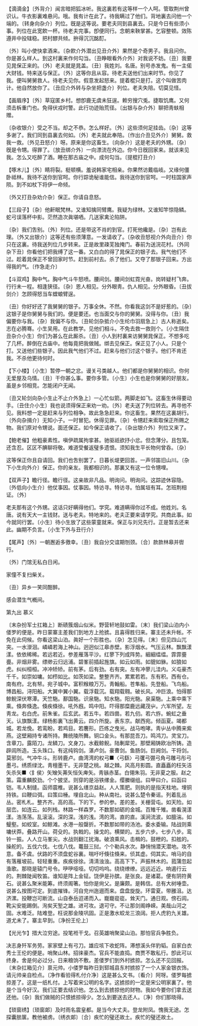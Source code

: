 <!-- { "loadSidebar": true } -->
【滴滴金】〔外背介〕闻言暗把狐冰听。我这裏若有这等样一个人呵。管取荆州曾识认。牛衣影裏难悬问。哦。我有计在此了。待我瞒过了他们。背地裏去问他一个端的。〔转身向杂介〕列位。旣是这等说。要老夫同到县裏去。只是今日有些须小事。列位在此宽飮一杯。待老夫完事。卽便同行。念朝来鞅掌甚。乞容整顿。效陈遵井中投辖稳。把村醪共倾。拚得沉沉酩酊。

〔外〕叫小使快拿酒来。〔杂飮介外潜出见丑介外〕果然是个奇男子。我且问你。你是甚么样人。到这村裏来作何勾当。〔丑睁眼看外介外〕对我说不妨。〔丑〕我要见晁保正来的。〔外〕老夫就是晁盖。〔丑〕我姓刘。名唐。别号赤发鬼。有一主偌大财钱。特来送与保正。〔外〕这等你且从容。待老夫送他们出来时节。你见了我。便叫舅舅救人。待老夫见你。假意发起怒来。提着棍只是打。这个叫做苦肉计。他自然放你了。〔丑应介外转与杂坐把盏介〕列位。老夫失陪。切莫见怪。 

【画眉序】〔外〕草寇匿乡村。想卽鹿无虞未狂逞。赖穷搜穴兎。捷取饥鹰。又何须击柝重门也。免得伏戎时警。此行功迹贻荒径。〔出银与杂介外〕聊把靑蚨相赠。

〔杂收银介〕受之不当。却之不恭。怎么样好。〔外〕这些须何足挂齿。〔杂〕这等多谢了。我们同到县裏去何如。〔外〕老夫就此奉陪。〔作出介丑见外介〕舅舅。救我一救。〔外见丑怒介〕呀。原来是你这畜生。〔向杂介〕这是老夫的外甥。〔杂〕旣是令甥。得罪了。〔放丑绑介外〕一向漂流在外边。你今日旣回家来。就该来见我。怎么又吃醉了酒。睡在那古庙之中。成何勾当。〔提棍打丑介〕 

【啄木儿】〔外〕睛将裂。梃顿横。羞说韩家宅相亲。你果然访戴临岐。又缘何僵卧祗林。我待不送你到官呵。你行踪诡秘谁能信。我待送你到官呵。一时柱国家声陨。到不如杖下将伊一命倾。

〔外又打丑杂劝介杂〕保正。你请自息怒。 

【三段子】〔杂〕他鼾眠梵林。又谁知擒同臂鹰。我疑为绿林。又谁知竿惊隐鳞。蛇弓误落杯中影。茫然造次眞堪哂。几送家禽沦陷阱。

〔杂〕我们吿别。〔外〕列位。还是带这不肖的到官。打死他纔是。〔杂〕岂有此理。〔外又出银介〕这等还有些须薄意。一发请收了。〔杂收丑怒视介外向丑介〕你只在这裏。待我送列位几步转来。正是故里疎芜独掩门。春前为送浣花村。〔外同杂下丑〕你看他们把我缚了这一番。又白白的得了晁保正的银子去。我气他们不过。趁着晁保正不曾回家时节。赶到前村去。杀了他们。又夺了那银子回来。方出得我的气。〔作急走介〕 

【斗双鸡】胸中气。胸中气斗牛怒喷。腰间剑。腰间剑虹霓光奋。岗转疑村飞奔。行行未一程。相逢狭径。〔杂〕恩人相见。分外眼靑。仇人相见。分外眼昏。〔丑拔剑介〕怎顾得怒当车螳蜋臂逞。

〔丑〕你好好还了我舅舅的银子。万事全休。不然。你看我这剑不是好惹的。〔杂〕这银子是你舅舅与我们的。便是要还。也当面交与你的舅舅。没得与你。〔丑〕我偏要你与我。〔杂〕我偏不与你。〔丑轮剑杂抵介小生纶巾羽扇急上〕古人称逝矣。志在必腾骞。小生吴用。在此教学。见他们相斗。不免去救一救则个。〔小生隔住丑杂介小生〕你们为甚么在此厮杀。〔丑〕小人到村裏来访舅舅晁保正。不想多吃了几杯。醉倒在古庙中。他每竟把我做贼。绑去见保正。保正见了小人。只是个打。又送他们些银子。因此我气他们不过。赶来与他们讨这个银子。他们不肯还我。不杀他更待何时。 

【下小楼】〔小生〕暂停一朝之忿。谩关弓类越人。他们都是你舅舅的相识。你何无爱屋及乌情。〔丑〕干你甚么事。要你多管。〔小生〕小生也是你舅舅的好朋友。虽是乡邻相竞。怎能闭户无闻。

〔丑又轮剑向杂小生止不止介外急上〕一心忙似箭。两脚走如飞。这畜生休得要动手。〔丑住介小生〕我也说须得保正来劝一劝。〔外〕老夫送了列位转去。再寻他不见。我料想一定是赶来与列位相争。故此急急赶来。你这畜生。果然在这裏胡行。〔外向杂揖介〕无知小子。一时冒犯。休得见罪。〔杂〕令甥赶来索取保正所赐之物。我们原对令甥说。面还保正。如今保正请收了。〔杂出银介外〕列位又来了。 

【鲍老催】他粗豪素性。嗔伊疏属拘挛甚。驰驱祇欲抒小忿。但念薄分。且包笼。还含忍。区区不腆聊将敬。难道受餐返璧多遗恨。须知我生平长物何曾呑。〔杂〕 

这等保正你且自请回。我们也吿别罢了。日暮长堤更回首。一声邻笛旧山川。〔杂下小生向外介〕保正。你的亲友。我都相识的。那裏又有这一位令甥哩。 

【双声子】瞻行径。瞻行径。这亲故非凡品。明询问。明询问。这踪迹休容隐。〔外低向小生介〕他仗事因。仗事因。特访寻。特访寻。怕属垣有耳。怎班荆相证。〔外〕 

老夫那有这个外甥。这话只好瞒得他们。学究。难道瞒得你过不成。他姓刘。名唐。说有天大一主钱财。送与老夫。特地来的。老夫正要来请学究。共商此事。如今就同行罢。〔小生〕待小生放了这些蒙童就来。保正与刘兄先行。正是暂去还来此。幽期不负言。〔小生下外与丑行介〕 

【尾声】〔外〕一朝邂逅多徼幸。〔丑〕我自分交谊期刎颈。〔合〕款款林皋并辔行。

〔外〕门馆无私白日闲。



家僮不复扫柴关。

〔丑〕异乡一笑同酣醉。



感会潜生气槪间。 

第九出
慕义

〔末杂扮军士扛箱上〕断碛簇烟山似米。野营轩地鼓如雷。〔末〕我们梁山泊内小偻罗的便是。昨日蒙寨主差我们到地方上抢掳。且喜得胜归来。寨主还未升帐。不免在此伺候。你看这梁山泊。眞好一个形胜也。〔杂〕怎见得。〔末〕但见四山兀突。一水濴洄。嶙嶙若海上神山。迥迥似江皋赤壁。影浮烟水。气压云林。飘飘漾漾。依依稀稀。若远若近。参差雁落平沙。红蓼下列成阵势。絪絪缊缊。霏霏亹亹。非烟非雾。缥缈云归远浦。碧峯前插起旌旗。如云如雨。如貔如貅。如狼如虎。纠纠桓桓。冲冲矫矫。前有茅。后有劲。右有突。左有冲蓼儿洼内。义屯豪杰千千。如崇如墉。如栉如比。如茨如梁。整整齐齐。累累若若。东有积。西有仓。南有府。北有帑。宛子城中。富积糇粮万万。靑翰船。苍隼船。先登船。飞鸟船。博昌船。浔阳船。大翼中翼小翼。载浮载沉。载翔载翱。破长风。冲巨浪。怕得那鲸鲵深伏寒潭。天竺駞。鄯国駞。识泉駞。知水駞。阳光駞。泉渠駞。上乘中乘下乘。倏奔倏逸。倏疾倏徐。吼外廐。鸣中阳。吓得那糜鹿远藏茂屮。六军所望。左靑龙。右白虎。前朱雀。后玄武。若五牛。若四兽。若九仞。若六斿。蜿虹之垂天。认旗飘漾。绿杨影裏飞出黄云。四介所旋。表东京。献西宛。倾函夏。竭都城。若龙俛。若鸾盼。若鸡目。若麐形。匹练之曳光。战马咆哮。靑屮丛中腾来紫燕。这壁厢持专诸所持。舞统陵所舞。铜口金头。有那昆吾刀。鸣鸿刀。灵宝刀。含章刀。露陌刀。龙鳞刀。文身刀。水截鲸鲵。陆剸犀兕。那壁厢铸欧冶所铸。造辟闾所造。玉头珠口。有这纯钩剑。湛卢剑。豪曹剑。鱼肠剑。巨阙剑。干将剑。莫邪剑。气冲牛斗。形转鹿卢。曲湾湾的权弓■〈弓繇〉弓彏弓弸弓角弓雕弓彤弓墨弓。绣质绿沈。靑檀墨干。无非楚之桃。越之棘。风高月影圆。直矗矗的枉矢洁矢杀矢■〈釒侯〉矢矰矢茀矢恒矢庳矢。靑镞赤茎。白翎朱羽。无非夏之服。赵之策。霜重麟胶劲。个个披坚。则穿的是浴铁缧金。缨縢缀组。曰甲曰介。曰函曰铠。韦人制缝。函师震椎。说甚么缮京益赵。人人策肥。则执的是指天柱地。埋铜持铁。曰鞭曰弭。曰策曰棰。埋自北山。种从南社。说甚么楚令秦谣。列着乱丛丛。密札札。整齐齐。高的高。下的下。参的参。差的差。关栅营屯。如天险。如层峦。如连云。如列栈。林路一样森罗。不数那如砺的金城。百雉千雉。凿看滉漾漾。浩荡荡。乱滚滚。深的深。浅的浅。湾的湾。直的直。溪涧流波。如膻湍。如鳀壑。如蛟室。如鲸滩。水港一般罄折。不数那如带的汤池。委水委输。陆战则乘墉伏莽。叠路开山。荷殳的。执戟的。操戈的。横槊的。五步六步。七步八步。鸾铃一振。人人立马峯尖。水战则翻江扰海。破浪乘风。击楫的。鼓枻的。扣舷的。操舵的。五伐六伐。七伐八伐。鼍鼓三挝。个个勒兵水次。静悄悄潜天潜地。攻不意。备不虞。伏路的不须盘蛇谷裏。喘吁吁倏往倏来。侦其虚。伺其实。哨马的自有落雁坡前。轻轻重重。疾疾徐徐。淸淸浊浊。高高下下。声振林木的。菰蒲忽起渔歌。那晓是辕门号令。吚吚哑哑。切切呜呜。绕绕缭缭。远远近近。响遏行云的。荆棘陡闻牧笛。谁知是阵上金钲。饶伊是孙膑。是张良。是诸葛。便有阴符黄石。说甚么聚米能筹。终须阁箸。怕你是尙父。是廉颇。是韩信。总有大树唾壶。说甚么按图可定。到底摧锋。河自兖州迤逦而来。盘盘旋旋。环雷夏。带雝沮。达济漯。投鞭岂可断流。山自泰岳迢递而入。巃巃嵸嵸。耸天门。通日观。傍石闾。靴尖安能踢倒。洵矣天堑之雄。进可攻。退可守。不让那剑阁峥嵘。美哉山河之固。水难泛。陆难登。枉说那金陵巩固。正是激水蛟龙三浪阔。拒人虎豹九关雄。道尤未了。寨主早到。〔净扮王伦上〕 

【光光乍】措大泣穷途。投笔袵干戈。召英雄哨聚梁山泊。那怕官兵争胜负。

决志身歼军务劳。家家壁上有弓刀。雄应垓下收蛇阵。滞想溪头伴豹韬。自家白衣秀士王伦的便是。哨聚山林。招徕豪杰。官兵不能直捣。商贾不敢私行。卽此可以终身。舍是何必过分。日来粮饷不敷。差偻罗们到外村掳掠。怎么还不见回报。〔末杂扛箱见介〕禀元帅。小偻罗每昨日到郓城县东村掳掠了一个人家金银衣饰。请元帅亲自检点。〔净作看验得札付介净〕这是甚么文书。〔看介〕阿呀。偻罗每掳掠差了。这是一纸札付。上写着宋公明的名字。这掳掠的一定是宋公明家裏了。他是个当今好汉。我们正要去结识他。怎么到去掳掠他的财物。我如今要你们拿去送还他。〔杂〕我们做贼的只恨掳掠得少。怎么到要送去还人。〔净〕你们那晓得。 

【琐窗绣】〔琐窗郞〕及时雨名震皇都。是当今大丈夫。登龙附凤。愧我无途。怎探囊胠箧。教他被虏。〔绣衣郞〕〔合〕疾忙的璧还故土。疾忙的璧还故土。


